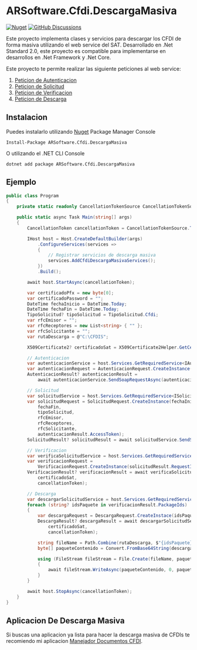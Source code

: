 # ARSoftware.Cfdi.DescargaMasiva

[![Nuget](https://img.shields.io/nuget/v/ARSoftware.Cfdi.DescargaMasiva?style=for-the-badge)](https://www.nuget.org/packages/ARSoftware.Cfdi.DescargaMasiva) 
[![GitHub Discussions](https://img.shields.io/github/discussions/AndresRamos/ARSoftware.Cfdi.DescargaMasiva?style=for-the-badge)](https://github.com/AndresRamos/ARSoftware.Cfdi.DescargaMasiva/discussions)

Este proyecto implementa clases y servicios para descargar los CFDI de forma masiva utilizando el web service del SAT. Desarrollado en .Net Standard 2.0, este proyecto es  compatible para implementarse en desarrollos en .Net Framework y .Net Core.

Este proyecto te permite realizar las siguiente peticiones al web service:
1. [Peticion de Autenticacion](https://github.com/AndresRamos/ARSoftware.Cfdi.DescargaMasiva/wiki/Autenticacion)
2. [Peticion de Solicitud](https://github.com/AndresRamos/ARSoftware.Cfdi.DescargaMasiva/wiki/Solicitud)
3. [Peticion de Verificacion](https://github.com/AndresRamos/ARSoftware.Cfdi.DescargaMasiva/wiki/Verificacion)
4. [Peticion de Descarga](https://github.com/AndresRamos/ARSoftware.Cfdi.DescargaMasiva/wiki/Descarga)

## Instalacion 
Puedes instalarlo utilizando [Nuget](https://www.nuget.org/packages/ARSoftware.Cfdi.DescargaMasiva) Package Manager Console
```
Install-Package ARSoftware.Cfdi.DescargaMasiva
```
O utilizando el .NET CLI Console
```
dotnet add package ARSoftware.Cfdi.DescargaMasiva
```

## Ejemplo
```csharp
public class Program
{
    private static readonly CancellationTokenSource CancellationTokenSource = new();

    public static async Task Main(string[] args)
    {
        CancellationToken cancellationToken = CancellationTokenSource.Token;

        IHost host = Host.CreateDefaultBuilder(args)
            .ConfigureServices(services =>
            {
                // Registrar servicios de descarga masiva
                services.AddCfdiDescargaMasivaServices();
            })
            .Build();

        await host.StartAsync(cancellationToken);

        var certificadoPfx = new byte[0];
        var certificadoPassword = "";
        DateTime fechaInicio = DateTime.Today;
        DateTime fechaFin = DateTime.Today;
        TipoSolicitud? tipoSolicitud = TipoSolicitud.Cfdi;
        var rfcEmisor = "";
        var rfcReceptores = new List<string> { "" };
        var rfcSolicitante = "";
        var rutaDescarga = @"C:\CFDIS";

        X509Certificate2? certificadoSat = X509Certificate2Helper.GetCertificate(certificadoPfx, certificadoPassword);

        // Autenticacion
        var autenticacionService = host.Services.GetRequiredService<IAutenticacionService>();
        var autenticacionRequest = AutenticacionRequest.CreateInstance();
        AutenticacionResult? autenticacionResult =
            await autenticacionService.SendSoapRequestAsync(autenticacionRequest, certificadoSat, cancellationToken);

        // Solicitud
        var solicitudService = host.Services.GetRequiredService<ISolicitudService>();
        var solicitudRequest = SolicitudRequest.CreateInstance(fechaInicio,
            fechaFin,
            tipoSolicitud,
            rfcEmisor,
            rfcReceptores,
            rfcSolicitante,
            autenticacionResult.AccessToken);
        SolicitudResult? solicitudResult = await solicitudService.SendSoapRequestAsync(solicitudRequest, certificadoSat, cancellationToken);

        // Verificacion
        var verificaSolicitudService = host.Services.GetRequiredService<IVerificacionService>();
        var verificacionRequest =
            VerificacionRequest.CreateInstance(solicitudResult.RequestId, rfcSolicitante, autenticacionResult.AccessToken);
        VerificacionResult? verificacionResult = await verificaSolicitudService.SendSoapRequestAsync(verificacionRequest,
            certificadoSat,
            cancellationToken);

        // Descarga
        var descargarSolicitudService = host.Services.GetRequiredService<IDescargaService>();
        foreach (string? idsPaquete in verificacionResult.PackageIds)
        {
            var descargaRequest = DescargaRequest.CreateInstace(idsPaquete, rfcSolicitante, autenticacionResult.AccessToken);
            DescargaResult? descargaResult = await descargarSolicitudService.SendSoapRequestAsync(descargaRequest,
                certificadoSat,
                cancellationToken);

            string fileName = Path.Combine(rutaDescarga, $"{idsPaquete}.zip");
            byte[] paqueteContenido = Convert.FromBase64String(descargaResult.Package);

            using (FileStream fileStream = File.Create(fileName, paqueteContenido.Length))
            {
                await fileStream.WriteAsync(paqueteContenido, 0, paqueteContenido.Length, cancellationToken);
            }
        }

        await host.StopAsync(cancellationToken);
    }
}
```

## Aplicacion De Descarga Masiva
Si buscas una aplicacion ya lista para hacer la descarga masiva de CFDIs te recomiendo mi aplicacion [Manejador Documentos CFDI](https://github.com/AndresRamos/ARSoftware.ManejadorDocumentosCfdi).

